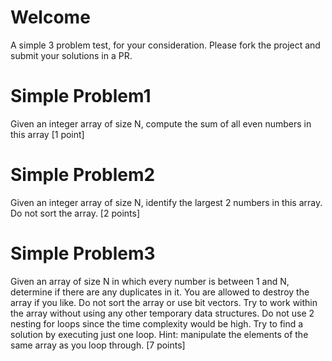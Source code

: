 Welcome
====

A simple 3 problem test, for your consideration. Please fork the project and submit your solutions in a PR.

Simple Problem1
====
Given an integer array of size N, compute the sum of all even numbers in this array [1 point]


Simple Problem2
====
Given an integer array of size N, identify the largest 2 numbers in this array. Do not sort the 
array. [2 points]

Simple Problem3
====
Given an array of size N in which every number is between 1 and N, determine if there are any 
duplicates in it. You are allowed to destroy the array if you like. Do not sort the array or use 
bit vectors. Try to work within the array without using any other temporary data structures. Do 
not use 2 nesting for loops since the time complexity would be high. Try to find a solution by 
executing just one loop. Hint: manipulate the elements of the same array as you loop through. 
[7 points]
